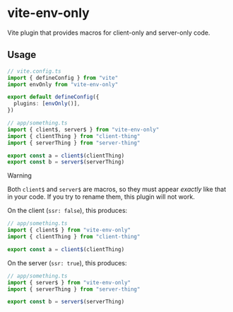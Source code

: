 # vite-env-only

Vite plugin that provides macros for client-only and server-only code.

## Usage

```ts
// vite.config.ts
import { defineConfig } from "vite"
import envOnly from "vite-env-only"

export default defineConfig({
  plugins: [envOnly()],
})
```

```ts
// app/something.ts
import { client$, server$ } from "vite-env-only"
import { clientThing } from "client-thing"
import { serverThing } from "server-thing"

export const a = client$(clientThing)
export const b = server$(serverThing)
```

> [!WARNING]
> Both `client$` and `server$` are macros, so they must appear _exactly_ like that in your code.
> If you try to rename them, this plugin will not work.

On the client (`ssr: false`), this produces:

```ts
// app/something.ts
import { client$ } from "vite-env-only"
import { clientThing } from "client-thing"

export const a = client$(clientThing)
```

On the server (`ssr: true`), this produces:

```ts
// app/something.ts
import { server$ } from "vite-env-only"
import { serverThing } from "server-thing"

export const b = server$(serverThing)
```
